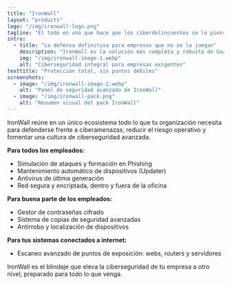 ```yaml
---
title: "IronWall"
layout: "products"
logo: "/img/ironwall-logo.png"
tagline: "El todo en uno que hace que los ciberdelincuentes se lo piensen dos veces."
intro:
  - title: "La defensa definitiva para empresas que no se la juegan"
    description: "IronWall es la solución más completa y robusta de GuardianHubX. Diseñado para organizaciones que necesitan proteger cada rincón: desde los dispositivos y accesos hasta la cultura de seguridad interna. Modular, escalable y siempre preparado para lo que venga."
    img: "/img/ironwall-image-1.webp"
    alt: "Ciberseguridad integral para empresas exigentes"
texttitle: "Protección total, sin puntos débiles"
screenshots:
  - image: "/img/ironwall-image-2.webp"
    alt: "Panel de seguridad avanzado de IronWall"
  - image: "/img/ironwall-pack.png"
    alt: "Resumen visual del pack IronWall"
---
```


IronWall reúne en un único ecosistema todo lo que tu organización necesita para defenderse frente a ciberamenazas, reducir el riesgo operativo y fomentar una cultura de ciberseguridad avanzada.

**Para todos los empleados:**
- Simulación de ataques y formación en Phishing
- Mantenimiento automático de dispositivos (Updater)
- Antivirus de última generación
- Red segura y encriptada, dentro y fuera de la oficina

**Para buena parte de los empleados:**
- Gestor de contraseñas cifrado
- Sistema de copias de seguridad avanzadas
- Antirrobo y localización de dispositivos

**Para tus sistemas conectados a internet:**
- Escaneo avanzado de puntos de exposición: webs, routers y servidores

IronWall es el blindaje que eleva la ciberseguridad de tu empresa a otro nivel, preparado para todo lo que venga.